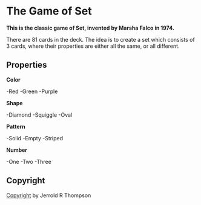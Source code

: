 The Game of Set
==============


**This is the classic game of Set, invented by Marsha Falco in 1974.**

There are 81 cards in the deck. The idea is to create a set
which consists of 3 cards, where their properties are either
all the same, or all different.

Properties
----------

**Color**

 -Red
 -Green
 -Purple

**Shape**

-Diamond
-Squiggle
-Oval

**Pattern**

-Solid
-Empty
-Striped

**Number**

-One
-Two
-Three


Copyright
---------

[Copyright]( http://jet.mit-license.org/ ) by Jerrold R Thompson
